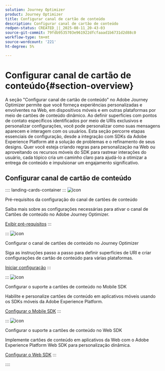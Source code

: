 ```yaml
---
solution: Journey Optimizer
product: Journey Optimizer
title: Configurar canal de cartão de conteúdo
description: Configurar canal de cartão de conteúdo
redpen-status: CREATED_||_2025-08-11_20-43-03
source-git-commit: 79fdb9535703e961922dfcfaaad1b6731d2d88c0
workflow-type: tm+mt
source-wordcount: '221'
ht-degree: 5%

---
```



# Configurar canal de cartão de conteúdo{#section-overview}

A seção &quot;Configurar canal de cartão de conteúdo&quot; no Adobe Journey Optimizer permite que você forneça experiências personalizadas e envolventes na Web, em dispositivos móveis e em outras plataformas por meio de cartões de conteúdo dinâmico. Ao definir superfícies com pontos de contato específicos identificados por meio de URIs exclusivos e personalizar configurações, você pode personalizar como suas mensagens aparecem e interagem com os usuários. Esta seção percorre etapas essenciais de configuração, desde a integração com SDKs da Adobe Experience Platform até a solução de problemas e o refinamento de seus designs. Quer você esteja criando regras para personalização na Web ou aproveitando os recursos móveis do SDK para rastrear interações do usuário, cada tópico cria um caminho claro para ajudá-lo a otimizar a entrega de conteúdo e impulsionar um engajamento significativo.

## Configurar canal de cartão de conteúdo

:::: landing-cards-container
:::
![icon](https://cdn.experienceleague.adobe.com/icons/gear.svg?lang=pt-BR)

Pré-requisitos da configuração do canal de cartões de conteúdo

Saiba mais sobre as configurações necessárias para ativar o canal de Cartões de conteúdo no Adobe Journey Optimizer.

[Exibir pré-requisitos](../using/content-card/content-card-configuration-prereq.md)
:::

:::
![icon](https://cdn.experienceleague.adobe.com/icons/circle-play.svg?lang=pt-BR)

Configurar o canal de cartões de conteúdo no Journey Optimizer

Siga as instruções passo a passo para definir superfícies de URI e criar configurações de cartão de conteúdo para várias plataformas.

[Iniciar configuração](../using/content-card/content-card-configuration.md)
:::

:::
![icon](https://cdn.experienceleague.adobe.com/icons/code-branch.svg?lang=pt-BR)

Configurar o suporte a cartões de conteúdo no Mobile SDK

Habilite e personalize cartões de conteúdo em aplicativos móveis usando os SDKs móveis da Adobe Experience Platform.

[Configurar o Mobile SDK](../using/content-card/content-card-lp.md)
:::

:::
![icon](https://cdn.experienceleague.adobe.com/icons/code-branch.svg?lang=pt-BR)

Configurar o suporte a cartões de conteúdo no Web SDK

Implemente cartões de conteúdo em aplicativos da Web com o Adobe Experience Platform Web SDK para personalização dinâmica.

[Configurar o Web SDK](../using/content-card/content-card-configuration-sdk.md)
:::

::::
